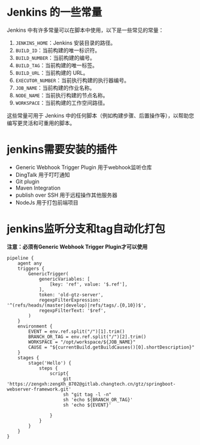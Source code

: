 # Jenkins 的一些常量
Jenkins 中有许多常量可以在脚本中使用，以下是一些常见的常量：

1.  `JENKINS_HOME`：Jenkins 安装目录的路径。
2.  `BUILD_ID`：当前构建的唯一标识符。
3.  `BUILD_NUMBER`：当前构建的编号。
4.  `BUILD_TAG`：当前构建的唯一标签。
5.  `BUILD_URL`：当前构建的 URL。
6.  `EXECUTOR_NUMBER`：当前执行构建的执行器编号。
7.  `JOB_NAME`：当前构建的作业名称。
8.  `NODE_NAME`：当前执行构建的节点名称。
9.  `WORKSPACE`：当前构建的工作空间路径。

这些常量可用于 Jenkins 中的任何脚本（例如构建步骤、后置操作等），以帮助您编写更灵活和可重用的脚本。
# jenkins需要安装的插件
- Generic Webhook Trigger Plugin 用于webhook监听仓库
- DingTalk 用于叮叮通知
- Git plugin 
- Maven Integration
- publish over SSH 用于远程操作其他服务器
- NodeJs 用于打包前端项目
# jenkins监听分支和tag自动化打包
**注意：必须有Generic Webhook Trigger Plugin才可以使用**

```
pipeline {
    agent any
    triggers {
        GenericTrigger(
            genericVariables: [
                [key: 'ref', value: '$.ref'],
            ],
            token: 'old-gtz-server',
            regexpFilterExpression: '^(refs/heads/(master|develop)|refs/tags/.{0,10})$',
            regexpFilterText: '$ref',
        )
    }
    environment {
        EVENT = env.ref.split("/")[1].trim()
        BRANCH_OR_TAG = env.ref.split("/")[2].trim()
        WORKSPACE = "/opt/workspace/${JOB_NAME}"
        CAUSE = "${currentBuild.getBuildCauses()[0].shortDescription}"
    }
    stages {
        stage('Hello') {
            steps {
                script{
                     git 'https://zengxh:zengXh_8702@gitlab.changtech.cn/gtz/springboot-webserver-framework.git'
                     sh "git tag -l -n"
                     sh 'echo ${BRANCH_OR_TAG}'
                     sh 'echo ${EVENT}'
                    
                }
            }
        }
    }
}

```